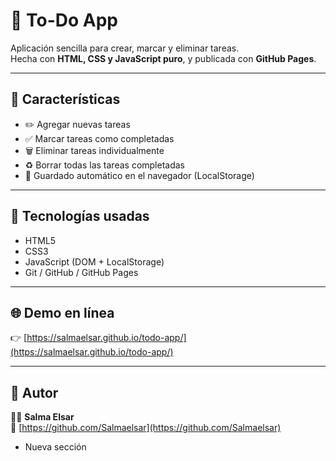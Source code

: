 # 📝 To-Do App

Aplicación sencilla para crear, marcar y eliminar tareas.  
Hecha con **HTML, CSS y JavaScript puro**, y publicada con **GitHub Pages**.

---

## 🚀 Características
- ✏️ Agregar nuevas tareas  
- ✅ Marcar tareas como completadas  
- 🗑️ Eliminar tareas individualmente  
- ♻️ Borrar todas las tareas completadas  
- 💾 Guardado automático en el navegador (LocalStorage)

---

## 🧠 Tecnologías usadas
- HTML5  
- CSS3  
- JavaScript (DOM + LocalStorage)  
- Git / GitHub / GitHub Pages  

---

## 🌐 Demo en línea
👉 [https://salmaelsar.github.io/todo-app/](https://salmaelsar.github.io/todo-app/)

---

## 💬 Autor
👩‍💻 **Salma Elsar**  
🔗 [https://github.com/Salmaelsar](https://github.com/Salmaelsar)
- Nueva sección
